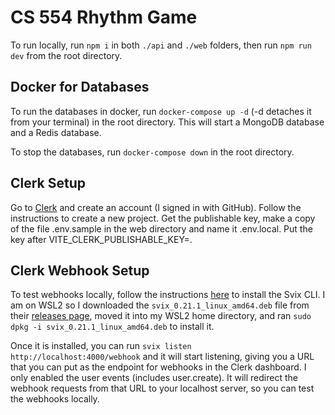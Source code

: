 # CS 554 Rhythm Game

To run locally, run `npm i` in both `./api` and `./web` folders, then run `npm run dev` from the root directory.

## Docker for Databases

To run the databases in docker, run `docker-compose up -d` (-d detaches it from your terminal) in the root directory. This will start a MongoDB database and a Redis database.

To stop the databases, run `docker-compose down` in the root directory.

## Clerk Setup

Go to [Clerk](https://clerk.com) and create an account (I signed in with GitHub). Follow the instructions to create a new project. Get the publishable key, make a copy of the file .env.sample in the web directory and name it .env.local. Put the key after VITE_CLERK_PUBLISHABLE_KEY=.

## Clerk Webhook Setup

To test webhooks locally, follow the instructions [here](https://github.com/svix/svix-cli?tab=readme-ov-file#installation) to install the Svix CLI. I am on WSL2 so I downloaded the `svix_0.21.1_linux_amd64.deb` file from their [releases page](https://github.com/svix/svix-cli/releases), moved it into my WSL2 home directory, and ran `sudo dpkg -i svix_0.21.1_linux_amd64.deb` to install it.

Once it is installed, you can run `svix listen http://localhost:4000/webhook` and it will start listening, giving you a URL that you can put as the endpoint for webhooks in the Clerk dashboard. I only enabled the user events (includes user.create). It will redirect the webhook requests from that URL to your localhost server, so you can test the webhooks locally.

